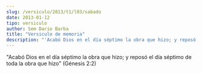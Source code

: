 ```yaml
---
slug: /versiculo/2013/t1/l03/sabado
date: 2013-01-12
tipo: versiculo
author: Sem Dario Barba
title: "Versiculo de memoria"
description: "'Acabó Dios en el día séptimo la obra que hizo; y reposó el día séptimo de  toda la obra que hizo' (Génesis 2:2)"
---
```


"Acabó Dios en el día séptimo la obra que hizo; y reposó el día séptimo de toda la obra que hizo" (Génesis 2:2)

